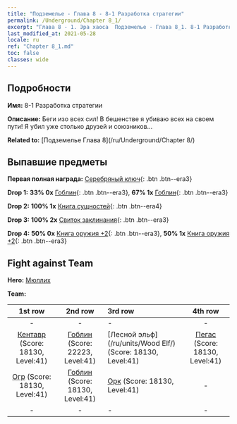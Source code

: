 ```yaml
---
title: "Подземелье - Глава 8 - 8-1 Разработка стратегии"
permalink: /Underground/Chapter 8_1/
excerpt: "Глава 8 - 1. Эра хаоса  Подземелье - Глава 8_1. 8-1 Разработка стратегии"
last_modified_at: 2021-05-28
locale: ru
ref: "Chapter 8_1.md"
toc: false
classes: wide
---
```


## Подробности

 **Имя:** 8-1 Разработка стратегии

 **Описание:** Беги изо всех сил! В бешенстве я убиваю всех на своем пути! Я убил уже столько друзей и союзников...

 **Related to:** [Подземелье Глава 8](/ru/Underground/Chapter 8/)

## Выпавшие предметы

 **Первая полная награда:** [Серебряный ключ](/ItemsRU/con_693/){: .btn .btn--era3}

 **Drop 1:** **33% 0x** [Гоблин](/ItemsRU/unt_217/){: .btn .btn--era3}, **67% 1x** [Гоблин](/ItemsRU/unt_217/){: .btn .btn--era3}

 **Drop 2:** **100% 1x** [Книга сущностей](/ItemsRU/mat_39/){: .btn .btn--era4}

 **Drop 3:** **100% 2x** [Свиток заклинания](/ItemsRU/con_694/){: .btn .btn--era3}

 **Drop 4:** **50% 0x** [Книга оружия +2](/ItemsRU/mat_32/){: .btn .btn--era3}, **50% 1x** [Книга оружия +2](/ItemsRU/mat_32/){: .btn .btn--era3}


## Fight against Team
 **Hero:** [Мюллих](/ru/heroes/Mullich/)

 **Team:**


  | 1st row | 2nd row | 3rd row | 4th row |
  |:----:|:----:|:----|:----:|
  | - | - | - | - |
  | [Кентавр](/ru/units/Centaur/) (Score: 18130, Level:41)  | [Гоблин](/ru/units/Goblin/) (Score: 22223, Level:41)  | [Лесной эльф](/ru/units/Wood Elf/) (Score: 18130, Level:41)  | [Пегас](/ru/units/Pegasus/) (Score: 18130, Level:41)  |
  | [Огр](/ru/units/Ogre/) (Score: 18130, Level:41)  | [Гоблин](/ru/units/Goblin/) (Score: 18130, Level:41)  | [Орк](/ru/units/Orc/) (Score: 18130, Level:41)  | - |
  | - | - | - | - |


